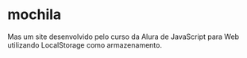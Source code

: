 # mochila
Mas um site desenvolvido pelo curso da Alura de JavaScript para Web utilizando LocalStorage como armazenamento.

